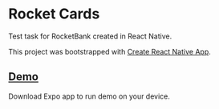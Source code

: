 # Rocket Cards
Test task for RocketBank created in React Native.

This project was bootstrapped with [Create React Native App](https://github.com/react-community/create-react-native-app).

## [Demo](https://sketch.expo.io/BkMmtq3og)

Download Expo app to run demo on your device.
